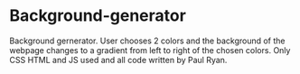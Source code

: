 # Background-generator

Background gernerator. User chooses 2 colors and the background of the webpage changes to a gradient from left to right of the chosen colors. Only CSS HTML and JS used and all code written by Paul Ryan.
